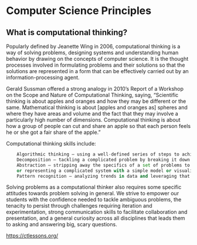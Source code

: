 # Computer Science Principles

## What is computational thinking?

Popularly defined by Jeanette Wing in 2006, computational thinking is a way of solving problems, designing systems and understanding human behavior by drawing on the concepts of computer science. It is the thought processes involved in formulating problems and their solutions so that the solutions are represented in a form that can be effectively carried out by an information-processing agent.

Gerald Sussman offered a strong analogy in 2010’s Report of a Workshop on the Scope and Nature of Computational Thinking, saying, “Scientific thinking is about apples and oranges and how they may be different or the same. Mathematical thinking is about [apples and oranges as] spheres and where they have areas and volume and the fact that they may involve a particularly high number of dimensions. Computational thinking is about how a group of people can cut and share an apple so that each person feels he or she got a fair share of the apple.”

Computational thinking skills include:
```python
    Algorithmic thinking – using a well-defined series of steps to achieve a desired outcome
    Decomposition – tackling a complicated problem by breaking it down into its components and working on pieces one at a time
    Abstraction – stripping away the specifics of a set of problems to find the generic solution that can be used for them all, 
    or representing a complicated system with a simple model or visualization
    Pattern recognition – analyzing trends in data and leveraging that information to inform solutions
```
Solving problems as a computational thinker also requires some specific attitudes towards problem solving in general. We strive to empower our students with the confidence needed to tackle ambiguous problems, the tenacity to persist through challenges requiring iteration and experimentation, strong communication skills to facilitate collaboration and presentation, and a general curiosity across all disciplines that leads them to asking and answering big, scary questions.

https://ctlessons.org/
